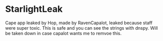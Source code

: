 # StarlightLeak
Cape app leaked by Hop, made by RavenCapalot, leaked because staff were super toxic. This is safe and you can see the strings with dnspy. Will be taken down in case capalot wants me to remvoe this.
